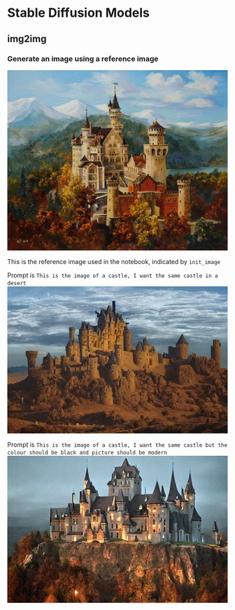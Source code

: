 # Stable Diffusion Models

## img2img
### Generate an image using a reference image
![The reference Image](https://github.com/anvichip/stable-diffusion-models/blob/main/img2img/4a03b886e588620dccd4bc87dc126223.jpg)

This is the reference image used in the notebook, indicated by ```init_image```


Prompt is ```This is the image of a castle, I want the same castle in a desert```
![Generated](https://github.com/anvichip/stable-diffusion-models/blob/main/img2img/generated.png)

Prompt is ```This is the image of a castle, I want the same castle but the colour should be black and picture should be modern```
![Generated - 1](https://github.com/anvichip/stable-diffusion-models/blob/main/img2img/generated-1.png)


